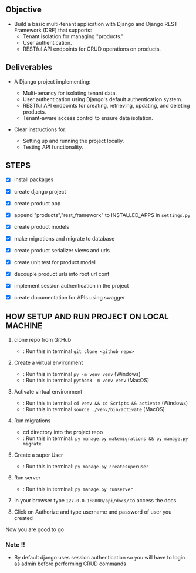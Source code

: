 ## Objective
- Build a basic multi-tenant application with Django and Django REST Framework (DRF) that supports:
    - Tenant isolation for managing "products."
    - User authentication.
    - RESTful API endpoints for CRUD operations on products.

## Deliverables
- A Django project implementing:

    - Multi-tenancy for isolating tenant data.
    - User authentication using Django's default authentication system.
    - RESTful API endpoints for creating, retrieving, updating, and deleting products.
    - Tenant-aware access control to ensure data isolation.
    
- Clear instructions for:

    - Setting up and running the project locally.
    - Testing API functionality.

## STEPS
- [x] install packages 
- [x] create django project
- [x] create product app
- [x] append "products","rest_framework" to INSTALLED_APPS in `settings.py`
- [x] create product models
- [x] make migrations and migrate to database
- [x] create product serializer views and urls
- [x] create unit test for product model
- [x] decouple product urls into root url conf
- [x] implement session authentication in the project
- [x] create documentation for APIs using swagger


## HOW SETUP AND RUN PROJECT ON LOCAL MACHINE
1. clone repo from GitHub
    - : Run this in terminal `git clone <github repo>`

2. Create a virtual environment 
    - : Run this in terminal `py -m venv venv` (Windows)
    - : Run this in terminal `python3 -m venv venv` (MacOS) 

3. Activate virtual environment
    - : Run this in terminal `cd venv && cd Scripts && activate` (Windows)
    - : Run this in terminal `source ./venv/bin/activate` (MacOS) 

4. Run migrations
    - cd directory into the project repo
    - : Run this in terminal: `py manage.py makemigrations && py manage.py migrate`

5. Create a super User
    - : Run this in terminal: `py manage.py createsuperuser`

5. Run server
    - : Run this in terminal: `py manage.py runserver`

6. In your browser type `127.0.0.1:8000/api/docs/` to access the docs

7. Click on Authorize and type username and password of user you created

Now you are good to go

### Note !!
 - By default django uses session authentication so you will have to login as admin before performing CRUD commands